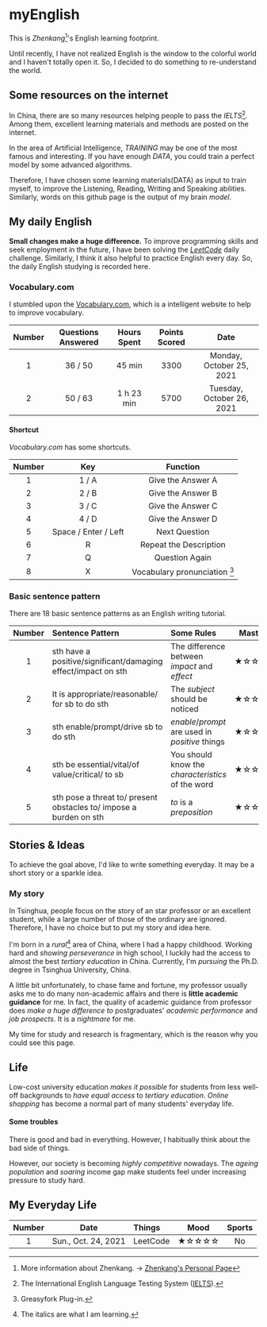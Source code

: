 # myEnglish

This is _Zhenkang_[^my]'s English learning footprint.

Until recently, I have not realized English is the window to the colorful world and I haven't totally open it.
So, I decided to do something to re-understand the world.

## Some resources on the internet

In China, there are so many resources helping people to pass the _IELTS_[^ielts]. Among them, excellent learning materials and methods are posted on the internet.

In the area of Artificial Intelligence, _TRAINING_ may be one of the most famous and interesting. If you have enough _DATA_, you could train a perfect model by some advanced algorithms.

Therefore, I have chosen some learning materials(DATA) as input to train myself, to improve the Listening, Reading, Writing and Speaking abilities.
Similarly, words on this github page is the output of my brain _model_.

## My daily English

**Small changes make a huge difference.** To improve programming skills and seek employment in the future, I have been solving the _[LeetCode](https://github.com/qizhenkang/myLeetCode)_ daily challenge.
Similarly, I think it also helpful to practice English every day.
So, the daily English studying is recorded here.

### Vocabulary.com

I stumbled upon the [Vocabulary.com](https://www.vocabulary.com/), which is a intelligent website to help to improve vocabulary.

| Number | Questions Answered | Hours Spent | Points Scored |           Date            |
| :----: | :----------------: | :---------: | :-----------: | :-----------------------: |
|   1    |      36 / 50       |   45 min    |     3300      | Monday, October 25, 2021  |
|   2    |      50 / 63       | 1 h 23 min  |     5700      | Tuesday, October 26, 2021 |

#### Shortcut

_Vocabulary.com_ has some shortcuts.

| Number |         Key          |              Function               |
| :----: | :------------------: | :---------------------------------: |
|   1    |        1 / A         |          Give the Answer A          |
|   2    |        2 / B         |          Give the Answer B          |
|   3    |        3 / C         |          Give the Answer C          |
|   4    |        4 / D         |          Give the Answer D          |
|   5    | Space / Enter / Left |            Next Question            |
|   6    |          R           |       Repeat the Description        |
|   7    |          Q           |           Question Again            |
|   8    |          X           | Vocabulary pronunciation [^plug-in] |

### Basic sentence pattern

There are 18 basic sentence patterns as an English writing tutorial.

| Number | Sentence Pattern                                                   | Some Rules                                        | Mastery |
| :----: | :----------------------------------------------------------------- | :------------------------------------------------ | :-----: |
|   1    | sth have a positive/significant/damaging effect/impact on sth      | The difference between _impact_ and _effect_      |  ★☆☆☆☆  |
|   2    | It is appropriate/reasonable/ for sb to do sth                     | The _subject_ should be noticed                   |  ★☆☆☆☆  |
|   3    | sth enable/prompt/drive sb to do sth                               | _enable_/_prompt_ are used in _positive_ things   |  ★☆☆☆☆  |
|   4    | sth be essential/vital/of value/critical/ to sb                    | You should know the _characteristics_ of the word |  ★☆☆☆☆  |
|   5    | sth pose a threat to/ present obstacles to/ impose a burden on sth | _to_ is a _preposition_                           |  ★☆☆☆☆  |

## Stories & Ideas

To achieve the goal above, I'd like to write something everyday. It may be a short story or a sparkle idea.

### My story

In Tsinghua, people focus on the story of an star professor or an excellent student, while a large number of those of the ordinary are ignored. Therefore, I have no choice but to put my story and idea here.

I'm born in a _rural_[^vocabulary] area of China, where I had a happy childhood. Working hard and _showing perseverance_ in high school, I luckily had the access to almost the best _tertiary education_ in China. Currently, I'm _pursuing_ the Ph.D. degree in Tsinghua University, China.

A little bit unfortunately, to chase fame and fortune, my professor usually asks me to do many non-academic affairs and there is **little academic guidance** for me.
In fact, the quality of academic guidance from professor does _make a huge difference to_ postgraduates' _academic performance_ and _job prospects_.
It is a _nightmare_ for me.

My time for study and research is fragmentary, which is the reason why you could see this page.

<!-- ### About

I'd like to write something about my life, from the perspective of a native resident. -->

## Life

Low-cost university education _makes it possible_ for students from less well-off backgrounds to _have equal access_ to _tertiary education_.
_Online shopping_ has become a normal part of many students' everyday life.

#### Some troubles

There is good and bad in everything. However, I habitually think about the bad side of things.

However, our society is becoming _highly competitive_ nowadays.
The _ageing population_ and _soaring_ income gap make students feel under increasing pressure to study hard.

<!-- ### Why is English so significant for non-native English people  -->

<!-- show perseverance -->

<!-- make a decent living -->

## My Everyday Life

| Number |        Date         | Things   | Mood  | Sports |
| :----: | :-----------------: | :------- | :---: | :----: |
|   1    | Sun., Oct. 24, 2021 | LeetCode | ★☆☆☆☆ |   No   |

[^my]: More information about Zhenkang. -> [Zhenkang's Personal Page](https://qizhenkang.github.io/)
[^ielts]: The International English Language Testing System ([IELTS](https://www.ielts.org/)).
[^vocabulary]: The italics are what I am learning.
[^plug-in]: Greasyfork Plug-in.

<!-- [^3]: The structure of the sentence. -->
